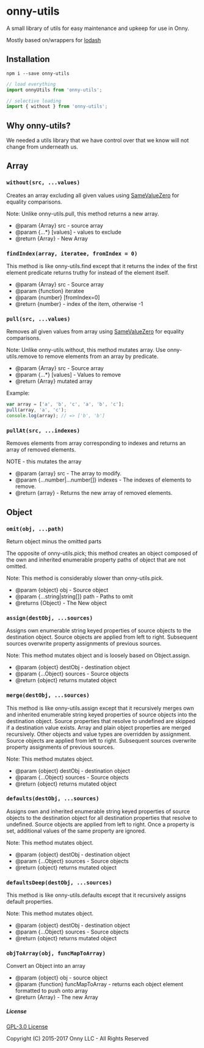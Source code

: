 # onny-utils
A small library of utils for easy maintenance and upkeep for use in Onny.

Mostly based on/wrappers for [lodash](https://github.com/lodash/lodash)

## Installation
`npm i --save onny-utils`

````javascript
// load everything
import onnyUtils from 'onny-utils';

// selective loading
import { without } from 'onny-utils';
````

## Why onny-utils?
We needed a utils library that we have control over that we know will not change from underneath us.

## Array

### `without(src, ...values)`

Creates an array excluding all given values using [SameValueZero](http://ecma-international.org/ecma-262/7.0/#sec-samevaluezero) for equality comparisons.

Note: Unlike onny-utils.pull, this method returns a new array.

* @param {Array} src - source array
* @param {...*} [values] - values to exclude
* @return {Array} - New Array


### `findIndex(array, iteratee, fromIndex = 0)`


This method is like onny-utils.find except that it returns the index of the first element predicate returns truthy for instead of the element itself.
 
* @param {Array} src - Source array
* @param {function} iteratee
* @param {number} [fromIndex=0]
* @return {number} - index of the item, otherwise -1

### `pull(src, ...values)`


Removes all given values from array using [SameValueZero](http://ecma-international.org/ecma-262/7.0/#sec-samevaluezero) for equality comparisons.

Note: Unlike onny-utils.without, this method mutates array. Use onny-utils.remove to remove elements from an array by predicate.

* @param {Array} src - Source array
* @param {...*} [values] - Values to remove
* @return {Array} mutated array

Example:

````javascript
var array = ['a', 'b', 'c', 'a', 'b', 'c'];
pull(array, 'a', 'c');
console.log(array); // => ['b', 'b']
```` 

### `pullAt(src, ...indexes) `

Removes elements from array corresponding to indexes and returns an array of removed elements.

NOTE - this mutates the array

* @param {array} src - The array to modify.
* @param {...number|...number[]} indexes - The indexes of elements to remove.
* @return {array} - Returns the new array of removed elements.

## Object

### `omit(obj, ...path)`

Return object minus the omitted parts

The opposite of onny-utils.pick; this method creates an object composed of the own and inherited enumerable property paths of object that are not omitted.

Note: This method is considerably slower than onny-utils.pick.

* @param {object} obj - Source object
* @param {...string|string[]} path - Paths to omit
* @returns {Object} - The New object

### `assign(destObj, ...sources)`

Assigns own enumerable string keyed properties of source objects to the destination object. Source objects are applied from left to right. Subsequent sources overwrite property assignments of previous sources.

Note: This method mutates object and is loosely based on Object.assign.

* @param {object} destObj - destination object
* @param {...Object} sources - Source objects
* @return {object} returns mutated object

### `merge(destObj, ...sources)`

This method is like onny-utils.assign except that it recursively merges own and inherited enumerable string keyed properties of source objects into the destination object. Source properties that resolve to undefined are skipped if a destination value exists. Array and plain object properties are merged recursively. Other objects and value types are overridden by assignment. Source objects are applied from left to right. Subsequent sources overwrite property assignments of previous sources.

Note: This method mutates object.

* @param {object} destObj - destination object
* @param {...Object} sources - Source objects
* @return {object} returns mutated object

### `defaults(destObj, ...sources)`

Assigns own and inherited enumerable string keyed properties of source objects to
the destination object for all destination properties that resolve to undefined.
Source objects are applied from left to right. Once a property is set, additional
values of the same property are ignored.

Note: This method mutates object.

* @param {object} destObj - destination object
* @param {...Object} sources - Source objects
* @return {object} returns mutated object

### `defaultsDeep(destObj, ...sources)`

This method is like onny-utils.defaults except that it recursively assigns default properties.

Note: This method mutates object.

* @param {object} destObj - destination object
* @param {...Object} sources - Source objects
* @return {object} returns mutated object

### `objToArray(obj, funcMapToArray)`

Convert an Object into an array

* @param {object} obj - source object
* @param {function} funcMapToArray - returns each object element formatted to push onto array
* @return {Array} - The new Array

##### License
[GPL-3.0 License](https://github.com/onnyio/onny-utils/blob/master/LICENSE)

Copyright (C) 2015-2017 Onny LLC - All Rights Reserved